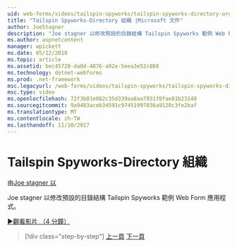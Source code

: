 ```yaml
---
uid: web-forms/videos/tailspin-spyworks/tailspin-spyworks-directory-organization
title: "Tailspin Spyworks-Directory 組織 |Microsoft 文件"
author: JoeStagner
description: "Joe stagner 以修改預設的目錄結構 Tailspin Spyworks 範例 Web Form 應用程式。"
ms.author: aspnetcontent
manager: wpickett
ms.date: 05/12/2010
ms.topic: article
ms.assetid: bec45728-da0d-4876-a92e-5eea3e52c868
ms.technology: dotnet-webforms
ms.prod: .net-framework
msc.legacyurl: /web-forms/videos/tailspin-spyworks/tailspin-spyworks-directory-organization
msc.type: video
ms.openlocfilehash: 72f3b01e082c35d339aa8aa7931f0fae81b23140
ms.sourcegitcommit: 9a9483aceb34591c97451997036a9120c3fe2baf
ms.translationtype: MT
ms.contentlocale: zh-TW
ms.lasthandoff: 11/10/2017
---
```

<a name="tailspin-spyworks---directory-organization"></a>Tailspin Spyworks-Directory 組織
====================
由[Joe stagner 以](https://github.com/JoeStagner)

Joe stagner 以修改預設的目錄結構 Tailspin Spyworks 範例 Web Form 應用程式。

[&#9654;觀看影片 （4 分鐘）](https://channel9.msdn.com/Blogs/ASP-NET-Site-Videos/tailspin-spyworks-directory-organization)

>[!div class="step-by-step"]
[上一頁](tailspin-spyworks-intro-ui-and-edm.md)
[下一頁](tailspin-spyworks-category-menu.md)
